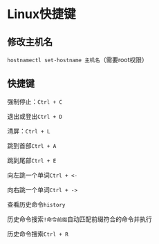 # Linux快捷键

## 修改主机名
`hostnamectl set-hostname 主机名`（需要root权限）

## 快捷键
强制停止：`Ctrl + C`

退出或登出`Ctrl + D`

清屏：`Ctrl + L`

跳到首部`Ctrl + A`

跳到尾部`Ctrl + E`

向左跳一个单词`Ctrl + <-`

向右跳一个单词`Ctrl + ->`

查看历史命令`history`

历史命令搜索`!命令前缀`自动匹配前缀符合的命令并执行

历史命令搜索`Ctrl + R`